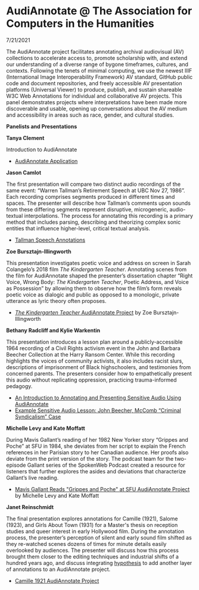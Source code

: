 # AudiAnnotate @ The Association for Computers in the Humanities

7/21/2021

The AudiAnnotate project facilitates annotating archival audiovisual (AV) collections to accelerate access to, promote scholarship with, and extend our understanding of a diverse range of bygone timeframes, cultures, and contexts. Following the tenets of minimal computing, we  use the newest IIIF (International Image Interoperability Framework) AV standard, GitHub public code and document repositories, and freely accessible AV presentation platforms (Universal Viewer) to produce, publish, and sustain shareable W3C Web Annotations for individual and collaborative AV projects. This panel demonstrates projects where interpretations have been made more discoverable and usable, opening up conversations about the AV medium and accessibility in areas such as race, gender, and cultural studies. 

**Panelists and Presentations**

**Tanya Clement**

Introduction to AudiAnnotate
- [AudiAnnotate Application](http://audiannotate.brumfieldlabs.com/)


**Jason Camlot**

The first presentation will compare two distinct audio recordings of the same event: “Warren Tallman’s Retirement Speech at UBC Nov 27, 1986”. Each recording comprises segments produced in different times and spaces. The presenter will describe how Tallman’s comments upon sounds from these differing segments represent disruptive, microgeneric, audio-textual interpolations. The process for annotating this recording is a primary method that includes parsing, describing and theorizing complex sonic entities that influence higher-level, critical textual analysis.

- [Tallman Speech Annotations](https://jason-camlot.github.io/ACH-tallman/)


**Zoe Bursztajn-Illingworth**

This presentation investigates poetic voice and address on screen in Sarah Colangelo’s 2018 film *The Kindergarten Teacher*. Annotating scenes from the film for AudiAnnotate shaped the presenter’s dissertation chapter “Right Voice, Wrong Body: *The Kindergarten Teacher*, Poetic Address, and Voice as Possession” by allowing them to observe how the film’s form reveals poetic voice as dialogic and public as opposed to a monologic, private utterance as lyric theory often proposes.

- [*The Kindergarten Teacher* AudiAnnotate Project](https://zillingworth.github.io/the-kindergarten-teacher-poetry/) by Zoe Bursztajn-Illingworth

**Bethany Radcliff and Kylie Warkentin**

This presentation introduces a lesson plan around a publicly-accessible 1964 recording of a Civil Rights activism event in the John and Barbara Beecher Collection at the Harry Ransom Center. While this recording highlights the voices of community activists, it also includes racist slurs, descriptions of imprisonment of Black highschoolers, and testimonies from concerned parents. The presenters consider how to empathetically present this audio without replicating oppression, practicing trauma-informed pedagogy.

- [An Introduction to Annotating and Presenting Sensitive Audio Using AudiAnnotate](https://bethanycayeradcliff.github.io/sensitive-audio-lesson/)
- [Example Sensitive Audio Lesson: John Beecher, McComb “Criminal Syndicalism” Case](https://kywark.github.io/example-sensitive-audio-lesson-syndicalism/)

**Michelle Levy and Kate Moffatt**

During Mavis Gallant’s reading of her 1982 New Yorker story “Grippes and Poche” at SFU in 1984, she deviates from her script to explain the French references in her Parisian story to her Canadian audience. Her proofs also deviate from the print version of the story. The podcast team for the two-episode Gallant series of the SpokenWeb Podcast created a resource for listeners that further explores the asides and deviations that characterize Gallant’s live reading.

- [Mavis Gallant Reads "Grippes and Poche" at SFU AudiAnnotate Project](https://kkatemoffatt.github.io/mg-grippesandpoche-sfu/mavis-gallant-reads-grippes-and-poche-at-sfu/#?c=&m=&s=&cv=) by Michelle Levy and Kate Moffatt

**Janet Reinschmidt**

The final presentation explores annotations for Camille (1921), Salome (1923), and Girls About Town (1931) for a Master's thesis on reception studies and queer interest in early Hollywood film. During the annotation process, the presenter’s perception of silent and early sound film shifted as they re-watched scenes dozens of times for minute details easily overlooked by audiences. The presenter will discuss how this process brought them closer to the editing techniques and industrial shifts of a hundred years ago, and discuss integrating [hypothesis](https://web.hypothes.is/) to add another layer of annotations to an AudiAnnotate project.

- [Camille 1921 AudiAnnotate Project](https://jreinschmidt.github.io/camille-1921/)

